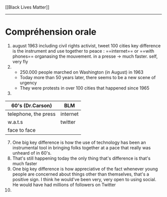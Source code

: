 [[Black Lives Matter]]

---
# Compréhension orale 
1. 
	august 1963 including civil rights activist, tweet 100 cities
	key difference is the instrument and use together to peace : ==internet== or ==with phones== 
	organasing the mouvement. in a presse -> much faster. 
	self, very fly
2. 
	- 250.000 people marched on Washington (in August) in 1963
	- Today more than 50 years later, there seems to be a new scene of urgency
	- They were protests in over 100 cities that happened since 1965
5. 
60's (Dr.Carson)|BLM
--|--
telephone, the press|internet
w.a.t.s|twitter
face to face|
7. One big key difference is how the use of technology has been an instrumental tool in bringing folks together at a pace that really was unheard of in 60's.
8. That's still happening today the only thing that's difference is that's much faster
9. One big key difference is how appreciative of the fact whenever young people are concerned about things other than themselves, that's a positive sign. I think he would've been very, very open to using social. He would have had millions of followers on Twitter
10. 